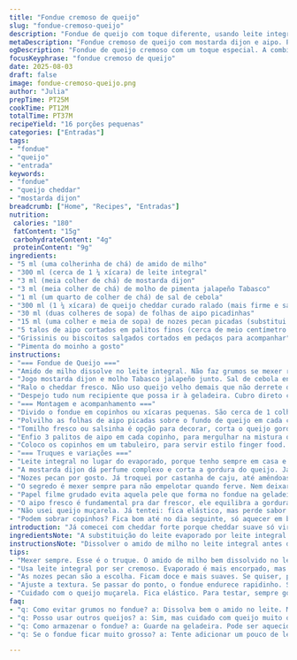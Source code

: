 ```yaml
---
title: "Fondue cremoso de queijo"
slug: "fondue-cremoso-queijo"
description: "Fondue de queijo com toque diferente, usando leite integral ao invés de evaporado e adicionando mostarda dijon para dar um toque extra. Com a textura certa, firme mas cremosa, e um sabor levemente picante do jalapeño que corta a gordura do cheddar. O aipo dá crocância e refrescância. Nozes podem ficar do lado ou mais trituradas para outro contraste. Fácil de servir em copinhos, ideal para entradas que fogem do básico e impressionam com simplicidade."
metaDescription: "Fondue cremoso de queijo com mostarda dijon e aipo. Perfeito para entradas diferenciadas. Sabor intenso e textura magnifica."
ogDescription: "Fondue de queijo cremoso com um toque especial. A combinação de cheddar, aipo e nozes traz harmonia e frescor para as entradas."
focusKeyphrase: "fondue cremoso de queijo"
date: 2025-08-03
draft: false
image: fondue-cremoso-queijo.png
author: "Julia"
prepTime: PT25M
cookTime: PT12M
totalTime: PT37M
recipeYield: "16 porções pequenas"
categories: ["Entradas"]
tags:
- "fondue"
- "queijo"
- "entrada"
keywords:
- "fondue"
- "queijo cheddar"
- "mostarda dijon"
breadcrumb: ["Home", "Recipes", "Entradas"]
nutrition: 
 calories: "180"
 fatContent: "15g"
 carbohydrateContent: "4g"
 proteinContent: "9g"
ingredients:
- "5 ml (uma colherinha de chá) de amido de milho"
- "300 ml (cerca de 1 ¼ xícara) de leite integral"
- "3 ml (meia colher de chá) de mostarda dijon"
- "3 ml (meia colher de chá) de molho de pimenta jalapeño Tabasco"
- "1 ml (um quarto de colher de chá) de sal de cebola"
- "300 ml (1 ¼ xícara) de queijo cheddar curado ralado (mais firme e sabor intenso)"
- "30 ml (duas colheres de sopa) de folhas de aipo picadinhas"
- "15 ml (uma colher e meia de sopa) de nozes pecan picadas (substitui nozes de nogueira)"
- "5 talos de aipo cortados em palitos finos (cerca de meio centímetro de espessura)"
- "Grissinis ou biscoitos salgados cortados em pedaços para acompanhar"
- "Pimenta do moinho a gosto"
instructions:
- "=== Fondue de Queijo ==="
- "Amido de milho dissolve no leite integral. Não faz grumos se mexer rápido. Coloco numa panelinha pequena e levo ao fogo médio. Mexo sem parar. Quando começa a engrossar e borbulhar levemente, sinal de fervura baixa, tiro do fogo."
- "Jogo mostarda dijon e molho Tabasco jalapeño junto. Sal de cebola entra aqui também. Misturo vigorosamente."
- "Ralo o cheddar fresco. Não uso queijo velho demais que não derrete direito, nem muito novo que falta sabor. Vou adicionando aos poucos, mexendo sempre até o queijo sumir no creme quente, ficando liso e brilhante. Se passar do ponto, é fácil endurecer rapidinho."
- "Despejo tudo num recipiente que possa ir à geladeira. Cubro direto com papel filme, grudando na superfície do fondue para evitar aquela película estranha. Deixo esfriar à temperatura ambiente uns 15 minutos até perder o calor forte, depois refrigero por umas 2 h, quando já está consistente, frio por inteiro."
- "=== Montagem e acompanhamento ==="
- "Divido o fondue em copinhos ou xícaras pequenas. São cerca de 1 colher de sopa (15 ml) em cada mão, suficiente pro sabor concentrado sem exagero."
- "Polvilho as folhas de aipo picadas sobre o fundo de queijo em cada copo. Dou um toque das nozes pecan picadas – podendo pular se quiser sabor mais clean ou usar amêndoas crocantes para mudar."
- "Tomilho fresco ou salsinha é opção para decorar, corta o queijo gorduroso, mas hoje resolvi deixar só o aipo e as nozes."
- "Enfio 3 palitos de aipo em cada copinho, para mergulhar na mistura quente, crocância natural, uma dica que aprendi depois de umas tentativas sem graça com cenoura."
- "Coloco os copinhos em um tabuleiro, para servir estilo finger food. Deixo mais palitos de aipo num copo separado, junto com os grissinis crocantes para companhia. Uma pimenta moída na hora cai bem por cima do queijo e das nozes para dar frescor e um leve ardor."
- "=== Truques e variações ==="
- "Leite integral no lugar do evaporado, porque tenho sempre em casa e fica mais cremoso, com sabor mais arredondado. Evaporado é mais encorpado, vale se encontrar fácil."
- "A mostarda dijon dá perfume complexo e corta a gordura do queijo. Já testei sem e não fica tão interessante."
- "Nozes pecan por gosto. Já troquei por castanha de caju, até amêndoas, nada impede usar sementes de girassol trituradas pra versão mais acessível."
- "O segredo é mexer sempre para não empelotar quando ferve. Nem deixar ferver forte, só um borbulhar suave para não talhar o queijo. Tirar do fogo assim que o queijo derrete e mistura, antes que endureça muito no fundo."
- "Papel filme grudado evita aquela pele que forma no fondue na geladeira, simples porém faz enorme diferença na textura final."
- "O aipo fresco é fundamental pra dar frescor, ele equilibra a gordura e o sal do cheddar."
- "Não usei queijo muçarela. Já tentei: fica elástico, mas perde sabor."
- "Podem sobrar copinhos? Fica bom até no dia seguinte, só aquecer em banho-maria devagar pra voltar a textura cremosa."
introduction: "Já comecei com cheddar forte porque cheddar suave só vira queijo derretido sem graça. O aipo com nozes sempre me pareceu combinação estranha, mas na textura e temperatura certa funciona. Já tentei em festas, no inverno e deu certo. Dica: pássou o tempo e ficou gelado demais, perde charme, esquenta no banho-maria com cuidado. Leite evaporado sempre achei meio artificial, hoje prefiro leite integral só que com mostarda dijon pra compensar o sabor. O segredo é mexer sem pressa até ter o queijo bem derretido e completamente ligado com leite e amido, com um só corpo meio pegajoso e brilhante. Não é só aquecer queijo, tem ciência nisso."
ingredientsNote: "A substituição do leite evaporado por leite integral torna o preparo mais acessível e o sabor mais arredondado, mas pode exigir atenção extra na textura. O amido de milho ajuda a manter a mistura ligada, evita que se separe com o calor ou frio. A mostarda dijon acrescenta complexidade e corta a gordura do cheddar, diferente do Tabasco que traz picância imediata. No lugar das tradicionais nozes, as pecans ficam mais doces e suaves, mas o importante é manter a crocância para contrastar com o fondue. O aipo fresco, além da textura, é essencial para o toque fresco e aromático da montagem. Vale testar ervas frescas, toque meu pessoal, mas jamais usar queijo muito oleoso porque a combinação perde a proporção."
instructionsNote: "Dissolver o amido de milho no leite integral antes de levar ao fogo é crucial para evitar grumos. Aquecer em fogo médio e mexer forte até começar a engrossar, não deixar ferver violentamente para não cortar o queijo depois. A adição da mostarda dijon e do molho jalapeño logo após o calor evita que as especiarias percam sabor, o sal de cebola ajuda a ressaltar o queijo. Acrescentar o queijo ralado gradualmente e mexer firme até total derretimento é indispensável para textura lisa. Cobrir com plástico grudado para evitar película durante o resfriamento. O tempo de geladeira pode variar — o objetivo é atingir consistência cremosa, firme o suficiente pra copinhos, mas sem endurecer demais. Na hora de montar, polvilhar aipo picado e nozes contrastam com a suavidade do fondue, o poção certa de pimenta do moinho traz o toque final. Servir com mais palitos frescos e grissinis para mergulhar faz todo sentido, mais charme e diversão pro petisco."
tips:
- "Mexer sempre. Esse é o truque. O amido de milho bem dissolvido no leite integral evita grumos. Fogo médio. Não deixar ferver forte."
- "Usa leite integral por ser cremoso. Evaporado é mais encorpado, mas difícil de achar. Inclui mostarda dijon. É o melhor pra cortar a gordura do queijo"
- "As nozes pecan são a escolha. Ficam doce e mais suaves. Se quiser, pode usar amêndoas. Alternativas são bem-vindas. Use o que tem na despensa. "
- "Ajuste a textura. Se passar do ponto, o fondue endurece rapidinho. Sinal que tá na hora de tirar do fogo é quando começa a borbulhar suavemente."
- "Cuidado com o queijo muçarela. Fica elástico. Para testar, sempre gosto de misturar diferentes queijos. Esse combina bem com cheddar e aipo."
faq:
- "q: Como evitar grumos no fondue? a: Dissolva bem o amido no leite. Mexa rápido. O fogo médio é crucial pra não ferver violentamente."
- "q: Posso usar outros queijos? a: Sim, mas cuidado com queijo muito oleoso. Ele pode desandar. Chéddar é o ideal. Prefira sempre um que derreta bem."
- "q: Como armazenar o fondue? a: Guarde na geladeira. Pode ser aquecido no banho-maria. Serve novamente. O sabor não muda muito e textura fica agradável."
- "q: Se o fondue ficar muito grosso? a: Tente adicionar um pouco de leite. Mas mexa bem. Isso ajuda a voltar a consistência cremosa, não desista."

---
```

